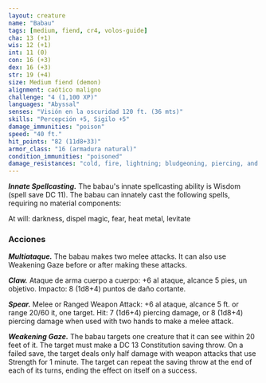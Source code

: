 ```yaml
---
layout: creature
name: "Babau"
tags: [medium, fiend, cr4, volos-guide]
cha: 13 (+1)
wis: 12 (+1)
int: 11 (0)
con: 16 (+3)
dex: 16 (+3)
str: 19 (+4)
size: Medium fiend (demon)
alignment: caótico maligno
challenge: "4 (1,100 XP)"
languages: "Abyssal"
senses: "Visión en la oscuridad 120 ft. (36 mts)"
skills: "Percepción +5, Sigilo +5"
damage_immunities: "poison"
speed: "40 ft."
hit_points: "82 (11d8+33)"
armor_class: "16 (armadura natural)"
condition_immunities: "poisoned"
damage_resistances: "cold, fire, lightning; bludgeoning, piercing, and slashing from nonmagical attacks"
---
```


***Innate Spellcasting.*** The babau's innate spellcasting ability is Wisdom (spell save DC 11). The babau can innately cast the following spells, requiring no material components:

At will: darkness, dispel magic, fear, heat metal, levitate

### Acciones

***Multiataque.*** The babau makes two melee attacks. It can also use Weakening Gaze before or after making these attacks.

***Claw.*** Ataque de arma cuerpo a cuerpo: +6 al ataque, alcance 5 pies, un objetivo. Impacto: 8 (1d8+4) puntos de daño cortante.

***Spear.*** Melee or Ranged Weapon Attack: +6 al ataque, alcance 5 ft. or range 20/60 it, one target. Hit: 7 (1d6+4) piercing damage, or 8 (1d8+4) piercing damage when used with two hands to make a melee attack.

***Weakening Gaze.*** The babau targets one creature that it can see within 20 feet of it. The target must make a DC 13 Constitution saving throw. On a failed save, the target deals only half damage with weapon attacks that use Strength for 1 minute. The target can repeat the saving throw at the end of each of its turns, ending the effect on itself on a success.
